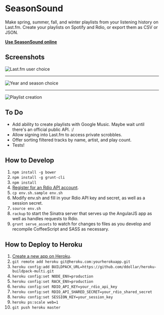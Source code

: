 # SeasonSound

Make spring, summer, fall, and winter playlists from your listening history on Last.fm. Create your playlists on Spotify and Rdio, or export them as CSV or JSON.

**[Use SeasonSound online](http://season-sound.herokuapp.com/)**

## Screenshots

![Last.fm user choice](https://raw.githubusercontent.com/moneypenny/seasonal-playlister/master/screenshot0.png)

----

![Year and season choice](https://raw.githubusercontent.com/moneypenny/seasonal-playlister/master/screenshot1.png)

----

![Playlist creation](https://raw.githubusercontent.com/moneypenny/seasonal-playlister/master/screenshot2.png)

## To Do

- Add ability to create playlists with Google Music. Maybe wait until there's an official public API. :/
- Allow signing into Last.fm to access private scrobbles.
- Offer sorting filtered tracks by name, artist, and play count.
- Tests!

## How to Develop

1. `npm install -g bower`
1. `npm install -g grunt-cli`
1. `npm install`
1. [Register for an Rdio API account](https://secure.mashery.com/login/rdio.mashery.com/).
1. `cp env.sh.sample env.sh`
1. Modify env.sh and fill in your Rdio API key and secret, as well as a session secret.
1. `source env.sh`
1. `rackup` to start the Sinatra server that serves up the AngularJS app as well as handles requests to Rdio.
1. `grunt serve_assets` to watch for changes to files as you develop and recompile CoffeeScript and SASS as necessary.

## How to Deploy to Heroku

1. [Create a new app on Heroku](https://dashboard.heroku.com/apps).
1. `git remote add heroku git@heroku.com:yourherokuapp.git`
1. `heroku config:add BUILDPACK_URL=https://github.com/ddollar/heroku-buildpack-multi.git`
1. `heroku config:set NODE_ENV=production`
1. `heroku config:set RACK_ENV=production`
1. `heroku config:set RDIO_API_KEY=your_rdio_api_key`
1. `heroku config:set RDIO_API_SHARED_SECRET=your_rdio_shared_secret`
1. `heroku config:set SESSION_KEY=your_session_key`
1. `heroku ps:scale web=1`
1. `git push heroku master`
